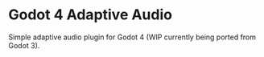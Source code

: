 # Godot 4 Adaptive Audio
Simple adaptive audio plugin for Godot 4 (WIP currently being ported from Godot 3).
